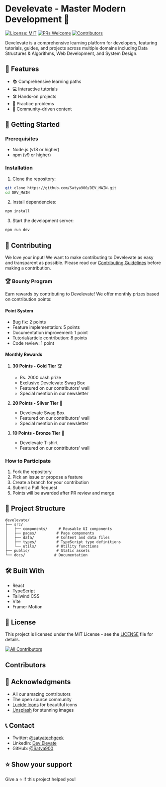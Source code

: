 # Develevate - Master Modern Development 🚀

[![License: MIT](https://img.shields.io/badge/License-MIT-yellow.svg)](https://opensource.org/licenses/MIT)
[![PRs Welcome](https://img.shields.io/badge/PRs-welcome-brightgreen.svg)](http://makeapullrequest.com)
[![Contributors](https://img.shields.io/github/contributors/Satya900/DEV_MAIN.svg)](https://github.com/Satya900/DEV_MAIN/graphs/contributors)

Develevate is a comprehensive learning platform for developers, featuring tutorials, guides, and projects across multiple domains including Data Structures & Algorithms, Web Development, and System Design.

## 🌟 Features

- 📚 Comprehensive learning paths
- 💻 Interactive tutorials
- 🛠️ Hands-on projects
- 🎯 Practice problems
- 🤝 Community-driven content

## 🚀 Getting Started

### Prerequisites

- Node.js (v18 or higher)
- npm (v9 or higher)

### Installation

1. Clone the repository:
```bash
git clone https://github.com/Satya900/DEV_MAIN.git
cd DEV_MAIN
```

2. Install dependencies:
```bash
npm install
```

3. Start the development server:
```bash
npm run dev
```

## 🤝 Contributing

We love your input! We want to make contributing to Develevate as easy and transparent as possible. Please read our [Contributing Guidelines](CONTRIBUTING.md) before making a contribution.

### 🏆 Bounty Program

Earn rewards by contributing to Develevate! We offer monthly prizes based on contribution points:

#### Point System
- Bug fix: 2 points
- Feature implementation: 5 points
- Documentation improvement: 1 point
- Tutorial/article contribution: 8 points
- Code review: 1 point

#### Monthly Rewards

1. **30 Points - Gold Tier** 🏆
   - Rs. 2000 cash prize
   - Exclusive Develevate Swag Box
   - Featured on our contributors' wall
   - Special mention in our newsletter

2. **20 Points - Silver Tier** 🥈
   - Develevate Swag Box
   - Featured on our contributors' wall
   - Special mention in our newsletter

3. **10 Points - Bronze Tier** 🥉
   - Develevate T-shirt
   - Featured on our contributors' wall

### How to Participate

1. Fork the repository
2. Pick an issue or propose a feature
3. Create a branch for your contribution
4. Submit a Pull Request
5. Points will be awarded after PR review and merge

## 📝 Project Structure

```
develevate/
├── src/
│   ├── components/     # Reusable UI components
│   ├── pages/         # Page components
│   ├── data/          # Content and data files
│   ├── types/         # TypeScript type definitions
│   └── utils/         # Utility functions
├── public/            # Static assets
└── docs/             # Documentation
```

## 🛠️ Built With

- React
- TypeScript
- Tailwind CSS
- Vite
- Framer Motion

## 📜 License

This project is licensed under the MIT License - see the [LICENSE](LICENSE) file for details.


[![All Contributors](https://img.shields.io/github/all-contributors/Satya900/DEV_MAIN?color=ee8449&style=flat-square)](#contributors)


## Contributors

<!-- ALL-CONTRIBUTORS-LIST:START - Do not remove or modify this section -->
<!-- prettier-ignore-start -->
<!-- markdownlint-disable -->

<!-- markdownlint-restore -->
<!-- prettier-ignore-end -->

<!-- ALL-CONTRIBUTORS-LIST:END -->


## 🙏 Acknowledgments

- All our amazing contributors
- The open source community
- [Lucide Icons](https://lucide.dev/) for beautiful icons
- [Unsplash](https://unsplash.com/) for stunning images

## 📞 Contact

- Twitter: [@satyatechgeek](https://twitter.com/satyatechgeek)
- LinkedIn: [Dev Elevate](https://www.linkedin.com/company/dev-elevate)
- GitHub: [@Satya900](https://github.com/Satya900)

## ⭐ Show your support

Give a ⭐️ if this project helped you!
